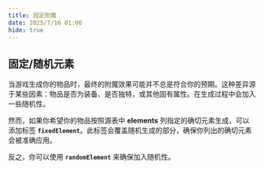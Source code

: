 ```yaml
---
title: 固定附魔
date: 2025/7/16 01:00
hide: true
---
```


## 固定/随机元素

当游戏生成你的物品时，最终的附魔效果可能并不总是符合你的预期。这种差异源于某些因素：物品是否为装备、是否独特，或其他固有属性。在生成过程中会加入一些随机性。

然而，如果你希望你的物品按照源表中 **elements** 列指定的确切元素生成，可以添加标签 **`fixedElement`**。此标签会覆盖随机生成的部分，确保你列出的确切元素会被准确应用。

反之，你可以使用 **`randomElement`** 来确保加入随机性。